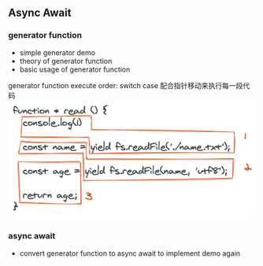 ## Async Await

### generator function

* simple generator demo
* theory of generator function
* basic usage of generator function

generator function execute order: switch case 配合指针移动来执行每一段代码
![](https://raw.githubusercontent.com/wangkaiwd/drawing-bed/master/20210212162616.png)

### async await

* convert generator function to async await to implement demo again